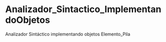# Analizador_Sintactico_ImplementandoObjetos
Analizador Sintáctico implementando objetos Elemento_Pila
